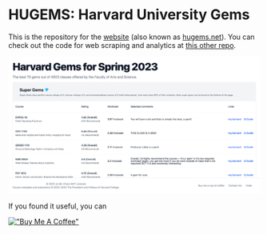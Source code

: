 # HUGEMS: Harvard University Gems
This is the repository for the [website](https://jeqcho.github.io/harvard-gems) (also known as [hugems.net](hugems.net)). You can check out the code for web scraping and analytics at [this other repo](https://github.com/jeqcho/harvard_gem_finder).

![Screenshot of the Harvard Gem website](https://github.com/jeqcho/harvard_gem_finder/raw/main/readme-images/readme-screenshot.png)

If you found it useful, you can

[!["Buy Me A Coffee"](https://www.buymeacoffee.com/assets/img/custom_images/orange_img.png)](https://www.buymeacoffee.com/jeqcho)

